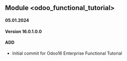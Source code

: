 ## Module <odoo_functional_tutorial>

#### 05.01.2024
#### Version 16.0.1.0.0
#### ADD
- Initial commit for Odoo16 Enterprise Functional Tutorial
